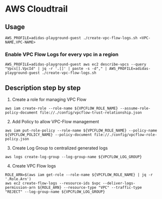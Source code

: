 # AWS Cloudtrail

## Usage

```
AWS_PROFILE=adidas-playground-guest ./create-vpc-flow-logs.sh <VPC-NAME,VPC-NAME>
```

### Enable VPC Flow Logs for every vpc in a region

```
AWS_PROFILE=adidas-playground-guest aws ec2 describe-vpcs --query "Vpcs[].VpcId" | jq -r '.[]' | paste -s -d"," | AWS_PROFILE=adidas-playground-guest ./create-vpc-flow-logs.sh
```

## Description step by step

1. Create a role for managing VPC Flow

```
aws iam create-role --role-name ${VPCFLOW_ROLE_NAME} --assume-role-policy-document file://./config/vpcflow-trust-relationship.json
```

2. Add Policy to allow VPC-Flow management

```
aws iam put-role-policy --role-name ${VPCFLOW_ROLE_NAME} --policy-name ${VPCFLOW_POLICY_NAME} --policy-document file://./config/vpcflow-role-policy.json
```

3.  Create Log Group to centralized generated logs

```
aws logs create-log-group --log-group-name ${VPCFLOW_LOG_GROUP}
```

4. Create VPC Flow logs
```
ROLE_ARN=$(aws iam get-role --role-name ${VPCFLOW_ROLE_NAME} | jq -r '.Role.Arn')
aws ec2 create-flow-logs --resource-ids $vpc --deliver-logs-permission-arn ${ROLE_ARN} --resource-type "VPC" --traffic-type "REJECT" --log-group-name ${VPCFLOW_LOG_GROUP}
```

